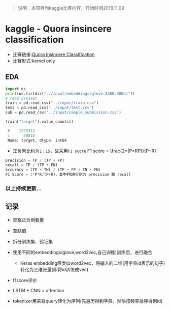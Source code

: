 > 说明：本项目为kaggle比赛内容，开始时间2018.11.09

# kaggle - Quora insincere classification
- 比赛链接:[Quora Insincere Classification](https://www.kaggle.com/c/quora-insincere-questions-classification)
- 比赛形式:kernel only


## EDA

```python
import os
print(os.listdir("../input/embeddings/glove.840B.300d/"))
# read dataset
train = pd.read_csv("../input/train.csv")
test = pd.read_csv("../input/test.csv")
sub = pd.read_csv('../input/sample_submission.csv')

train["target"].value_counts()
```
```python
 0    1225312
 1      80810
 Name: target, dtype: int64
```
- 正负列比约为`1：15`，故采用`F1 score`
F1 score = \frac{2*(P*RP)}{P+R}
```python
precision = TP / (TP + FP)
recall = TP / (TP + FN)
accuracy = (TP + TN) / (TP + FP + TN + FN)
F1 Score = 2*P*R/(P+R)，其中P和R分别为 precision 和 recall
```



### 以上持续更新...

## 记录
- 观察正负例数量
- 空缺值
- 拆分训练集、验证集
- 使用不同的embeddings(glove,word2vec,自己训练)训练后，进行融合
    - Keras embedding层类似word2vec，将输入的二维(用字典id表示的句子)转化为三维张量(即将id训练成vec)
- f1score评价

- LSTM + CNN + attention

- tokenizer用来将query转化为序列(先遍历得到字典，然后按频率排序得到id)